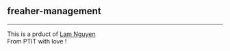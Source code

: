 ## freaher-management
***
This is a prduct of [Lam Nguyen](https://www.facebook.com/lamnguyenptit/)  
From PTIT with love !

